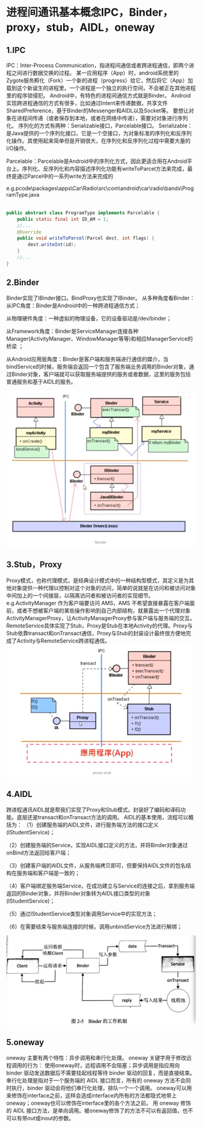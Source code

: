 # 进程间通讯基本概念IPC，Binder，proxy，stub，AIDL，oneway


## 1.IPC
IPC：Inter-Process Communication，指进程间通信或者跨进程通信，即两个进程之间进行数据交换的过程。
某一应用程序（App）时，android系统里的Zygote服务孵化（Fork）一个新的进程（progress）给它，然后将它（App）加载到这个新诞生的进程里。一个进程是一个独立的执行空间，不会被正在其他进程里的程序锁侵犯。
Android中，有特色的进程间通信方式就是Binder。
Android实现跨进程通信的方式有很多，比如通过Intent来传递数据，共享文件SharedPreference，基于Binder的Messenger和AIDL以及Socket等。
要想让对象在进程间传递（或者保存到本地，或者在网络中传递），需要对对象进行序列化。
序列化的方式有两种：Serializable接口，Parcelable接口。
Serializable：是Java提供的一个序列化接口，它是一个空接口，为对象标准的序列化和反序列化操作。其使用起来简单但是开销很大，在序列化和反序列化过程中需要大量的I/O操作。

Parcelable：Parcelable是Android中的序列化方式，因此更适合用在Android平台上。序列化、反序列化和内容描述序列化功能有writeToParcel方法来完成，最终是通过Parcel中的一系列write方法来完成的

e.g.pcode\packages\apps\Car\Radio\src\com\android\car\radio\bands\ProgramType.java

```java

public abstract class ProgramType implements Parcelable {
    public static final int ID_AM = 1;
    //...
    @Override
    public void writeToParcel(Parcel dest, int flags) {
        dest.writeInt(id);
    }
    //...
}

```

## 2.Binder
Binder实现了IBinder接口。BindProxy也实现了IBinder。
从多种角度看Binder：
从IPC角度：Binder是Android中的一种跨进程通信方式；

从物理硬件角度：一种虚拟的物理设备，它的设备驱动是/dev/binder；

从Framework角度：Binder是ServiceManager连接各种Manager(ActivityManager、WindowManager等等)和相应ManagerService的桥梁 ；

从Android应用层角度：Binder是客户端和服务端进行通信的媒介，当bindService的时候，服务端会返回一个包含了服务端业务调用的Binder对象，通过Binder对象，客户端就可以获取服务端提供的服务或者数据，这里的服务包括普通服务和基于AIDL的服务。

![avatar](./binder.png)

## 3.Stub，Proxy
Proxy模式，也称代理模式，是经典设计模式中的一种结构型模式，其定义是为其他对象提供一种代理以控制对这个对象的访问，简单的说就是在访问和被访问对象中间加上的一个间接层，以隔离访问者和被访问者的实现细节。e.g.ActivityManager 作为客户端要访问 AMS，AMS 不希望直接暴露在客户端面前，或者不想被客户端的某些操作影响到自己内部结构，就暴露出一个代理对象ActivityManagerProxy，让ActivityManagerProxy参与客户端与服务端的交互。
RemoteService具体实现了Stub，Proxy是Stub在本地Activity的代理。Proxy与Stub依靠transact和onTransact通信，Proxy与Stub的封装设计最终很方便地完成了Activity与RemoteService跨进程通信。
![avatar](./proxy-stub.png)

## 4.AIDL
跨进程通讯AIDL就是帮我们实现了Proxy和Stub模式。封装好了编码和译码功能。底层还是transact和onTransact方法的调用。
AIDL的基本使用，流程可以概括为：
（1）创建服务端的AIDL文件，进行服务端方法的接口定义(IStudentService)；

（2）创建服务端的Service，实现AIDL接口定义的方法，并将Binder对象通过onBind方法返回给客户端；

（3）创建客户端的AIDL文件，从服务端拷贝即可，但要保持AIDL文件的包名结构在服务端和客户端是一致的；

（4）客户端绑定服务端Service，在成功建立与Service的连接之后，拿到服务端返回的Binder对象，并将Binder对象转为AIDL接口类型的对象(IStudentService)；

（5）通过IStudentService类型对象调用Service中的实现方法；

（6）在需要结束与服务端连接的时候，调用unbindService方法进行解绑；

![avatar](./binder-flow.png)

## 5.oneway
oneway 主要有两个特性：异步调用和串行化处理。
oneway 关键字用于修改远程调用的行为： 使用oneway时，远程调用不会阻塞；异步调用是指应用向 binder 驱动发送数据后不需要挂起线程等待 binder 驱动的回复，而是直接结束。
串行化处理是指对于一个服务端的 AIDL 接口而言，所有的 oneway 方法不会同时执行，binder 驱动会将他们串行化处理，排队一个一个调用。
oneway可以用来修饰在interface之前，这样会造成interface内所有的方法都隐式地带上oneway；oneway也可以修饰在interface里的各个方法之前。
用 oneway 修饰的 AIDL 接口方法，是单向调用。被oneway修饰了的方法不可以有返回值，也不可以有带out或inout的参数。
 